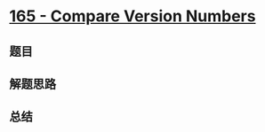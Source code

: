# [165 - Compare Version Numbers](https://leetcode.com/problems/compare-version-numbers/)

## 题目


## 解题思路


## 总结


